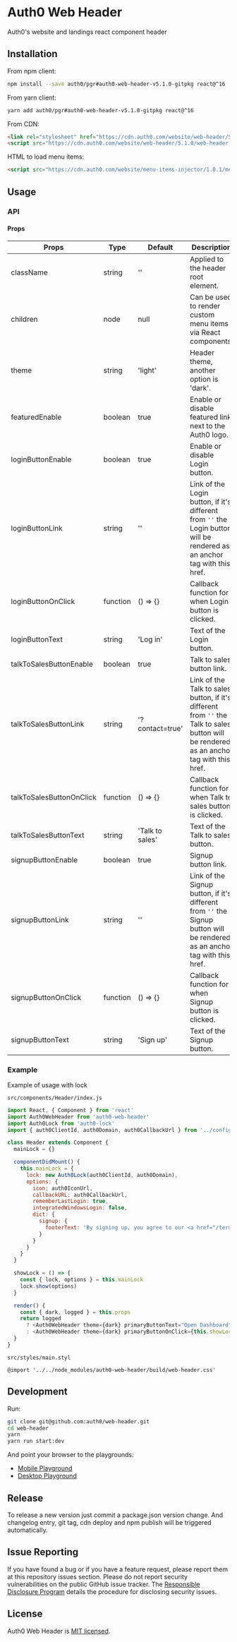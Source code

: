 # Auth0 Web Header

Auth0's website and landings react component header

## Installation

From npm client:
```bash
npm install --save auth0/pgr#auth0-web-header-v5.1.0-gitpkg react@^16
```

From yarn client:
```bash
yarn add auth0/pgr#auth0-web-header-v5.1.0-gitpkg react@^16
```

From CDN:
```html
<link rel="stylesheet" href="https://cdn.auth0.com/website/web-header/5.1.0/web-header.css" />
<script src="https://cdn.auth0.com/website/web-header/5.1.0/web-header.js"></script>
```

HTML to load menu items:
```html
<script src="https://cdn.auth0.com/website/menu-items-injector/1.0.1/menu-items-injector.min.js"></script><script>MenuItemsInjector({draft: false, remoteEndpoint: 'https://auth0-marketing.run.webtask.io/header-content-generator'}, window, document);</script>
```


## Usage

### API

#### Props

Props | Type | Default | Description
------ | ---- | ------- | -----------
className | string | '' | Applied to the header root element.
children | node | null | Can be used to render custom menu items via React components.
theme | string | 'light' | Header theme, another option is 'dark'.
featuredEnable | boolean | true | Enable or disable featured link next to the Auth0 logo.
loginButtonEnable | boolean | true | Enable or disable Login button.
loginButtonLink | string | '' | Link of the Login button, if it's different from `''` the Login button will be rendered as an anchor tag with this href.
loginButtonOnClick | function | () => {} | Callback function for when Login button is clicked.
loginButtonText | string | 'Log in' | Text of the Login button.
talkToSalesButtonEnable | boolean | true | Talk to sales button link.
talkToSalesButtonLink | string | '?contact=true' | Link of the Talk to sales button, if it's different from `''` the Talk to sales button will be rendered as an anchor tag with this href.
talkToSalesButtonOnClick | function | () => {} | Callback function for when Talk to sales button is clicked.
talkToSalesButtonText | string | 'Talk to sales' | Text of the Talk to sales button.
signupButtonEnable | boolean | true | Signup button link.
signupButtonLink | string | '' | Link of the Signup button, if it's different from `''` the Signup button will be rendered as an anchor tag with this href.
signupButtonOnClick | function | () => {} | Callback function for when Signup button is clicked.
signupButtonText | string | 'Sign up' | Text of the Signup button.

### Example

Example of usage with lock

`src/components/Header/index.js`
```javascript
import React, { Component } from 'react'
import Auth0WebHeader from 'auth0-web-header'
import Auth0Lock from 'auth0-lock'
import { auth0ClientId, auth0Domain, auth0CallbackUrl } from '../config'

class Header extends Component {
  mainLock = {}

  componentDidMount() {
    this.mainLock = {
      lock: new Auth0Lock(auth0ClientId, auth0Domain),
      options: {
        icon: auth0IconUrl,
        callbackURL: auth0CallbackUrl,
        rememberLastLogin: true,
        integratedWindowsLogin: false,
        dict: {
          signup: {
            footerText: 'By signing up, you agree to our <a href="/terms" target="_new">terms of service</a> and <a href="/privacy" target="_new">privacy policy</a>'
          }
        }
      }
    }
  }

  showLock = () => {
    const { lock, options } = this.mainLock
    lock.show(options)
  }

  render() {
    const { dark, logged } = this.props
    return logged
      ? <Auth0WebHeader theme={dark} primaryButtonText="Open Dashboard" primaryButtonLink="https://manage.auth0.com/" />
      : <Auth0WebHeader theme={dark} primaryButtonOnClick={this.showLock} />
  }
}
```

`src/styles/main.styl`
```stylus
@import '../../node_modules/auth0-web-header/build/web-header.css'
```

## Development

Run:

```bash
git clone git@github.com:auth0/web-header.git
cd web-header
yarn
yarn run start:dev
```

And point your browser to the playgrounds:

- [Mobile Playground](http://localhost:3000/?mobile)
- [Desktop Playground](http://localhost:3000)

## Release

To release a new version just commit a package.json version change. And changelog entry, git tag, cdn deploy and npm publish will be triggered automatically.

## Issue Reporting

If you have found a bug or if you have a feature request, please report them at this repository issues section. Please do not report security vulnerabilities on the public GitHub issue tracker. The [Responsible Disclosure Program](https://auth0.com/whitehat) details the procedure for disclosing security issues.


## License

Auth0 Web Header is [MIT licensed](./LICENSE.md).
